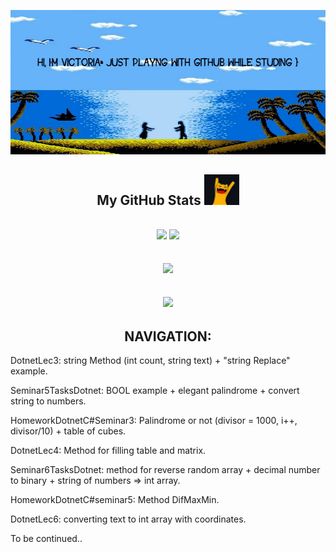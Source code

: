 <p align="center">
  <img src="maxresdefault.jpg" />
</p align="center">
  


<h2 align="center">
  My GitHub Stats <img src="2022-10-25_11-54-39.png">
</h2>

<h2 align="center">
  <img  src = "https://github-readme-stats.vercel.app/api?username=VikkMoor&theme=great-gatsby&show_icons=true">
  <img  src = "https://github-readme-stats.vercel.app/api/top-langs/?username=VikkMoor&theme=great-gatsby&layout=compact">
</h2>

<h2 align="center">
  <img src = "https://github-readme-streak-stats.herokuapp.com/?user=VikkMoor&show_icons=true&locale=en&layout=compact&theme=great-gatsby&line_height=0">
</h2>

<h2 align="center">
  <img src="https://media3.giphy.com/media/3ohhwyiB8a06gIuIoM/200w.webp" width="200">
</h2>

<h2 align="center">
  NAVIGATION:
</h2>

DotnetLec3: string Method (int count, string text) + "string Replace" example.

Seminar5TasksDotnet: BOOL example + elegant palindrome + convert string to numbers.

HomeworkDotnetC#Seminar3: Palindrome or not (divisor = 1000, i++, divisor/10) + table of cubes.

DotnetLec4: Method for filling table and matrix.

Seminar6TasksDotnet: method for reverse random array + decimal number to binary + string of numbers => int array.

HomeworkDotnetC#seminar5: Method DifMaxMin.

DotnetLec6: converting text to int array with coordinates.

To be continued..
